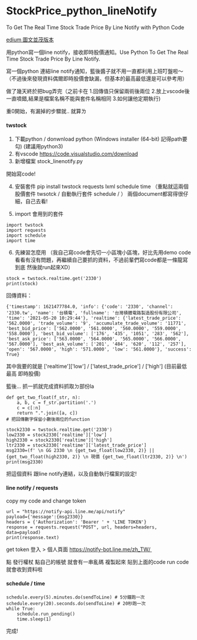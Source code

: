 # StockPrice_python_lineNotify
To Get The Real Time Stock Trade Price By Line Notify with Python Code


<a href="https://molly1024.medium.com/%E7%94%A8python%E5%AF%AB%E4%B8%80%E5%80%8Bline-notify-%E6%8E%A5%E6%94%B6%E5%8D%B3%E6%99%82%E8%82%A1%E5%83%B9%E9%80%9A%E7%9F%A5-use-python-to-get-the-real-time-stock-trade-price-by-line-notify-4d26deec85c4" target="_blank" >edium 圖文並茂版本</a>


用python寫一個line notify，接收即時股價通知。Use Python To Get The Real Time Stock Trade Price By Line Notify.

寫一個python 連結line notify通知，籃後醬子就不用一直都利用上班叮盤啦～
（不過後來發現資料偶爾即時股價會缺漏，但基本的最高最低還是可以參考用）

做了幾天終於把bug弄完（之前卡在 1.回傳值只保留兩術後兩位 2.放上vscode後一直噴錯,結果是檔案名稱不能與套件名稱相同 3.如何讓他定期執行)

重0開始，有漏掉的步驟就.. 就算ㄌ
#### twstock
1. 下載python /  donwnload python  (Windows installer (64-bit) 記得path要勾) (建議用python3)
2. 有vscode https://code.visualstudio.com/download
3. 新增檔案 stock_linenotify.py  

開始寫code!

4. 安裝套件 pip install twstock requests lxml schedule time
（重點就這兩個 股價套件  twsotck / 自動執行套件 schedule / ）
兩個document都寫得很仔細，自己去看!

5. import 會用到的套件

```
import twstock
import requests
import schedule
import time
```

6. 先練習怎麼用 （我自己寫code會先切一小區塊小區塊，好比先用demo code看看有沒有問題，再繼續自己要抓的資料，不過前輩們寫code都是一條龍寫到底 然後就run起來XD）

```
stock = twstock.realtime.get('2330')
print(stock)
```

回傳資料：
```
{'timestamp': 1621477784.0, 'info': {'code': '2330', 'channel': '2330.tw', 'name': '台積電', 'fullname': '台灣積體電路製造股份有限公司', 'time': '2021-05-20 10:29:44'}, 'realtime': {'latest_trade_price': '562.0000', 'trade_volume': '9', 'accumulate_trade_volume': '11771', 'best_bid_price': ['562.0000', '561.0000', '560.0000', '559.0000', '558.0000'], 'best_bid_volume': ['176', '435', '1051', '283', '562'], 'best_ask_price': ['563.0000', '564.0000', '565.0000', '566.0000', '567.0000'], 'best_ask_volume': ['201', '484', '620', '112', '257'], 'open': '567.0000', 'high': '571.0000', 'low': '561.0000'}, 'success': True}
```

其中我要的就是 ['realtime']['low'] / ['latest_trade_price'] / ['high']
(目前最低 最高 即時股價)

籃後... 抓一抓就完成資料抓取ㄉ部份la
```
def get_two_float(f_str, n):
    a, b, c = f_str.partition('.')
    c = c[:n]
    return ".".join([a, c])
# 把回傳數字保留小數後兩位的function

stock2330 = twstock.realtime.get('2330')
low2330 = stock2330['realtime']['low']
high2330 = stock2330['realtime']['high']
ltr2330 = stock2330['realtime']['latest_trade_price']
msg2330=(f' \n GG 2330 \n {get_two_float(low2330, 2)} ||{get_two_float(high2330, 2)} \n 現價 {get_two_float(ltr2330, 2)} \n')
print(msg2330)
```

把這個資料 跟line notify連結，以及自動執行檔案的設定!

#### line notify /  requests
copy my code and change token

```
url = "https://notify-api.line.me/api/notify"
payload={'message':{msg2330}}
headers = {'Authorization': 'Bearer ' + 'LINE TOKEN'}
response = requests.request("POST", url, headers=headers, data=payload)
print(response.text)
```
get token 登入 > 個人頁面
https://notify-bot.line.me/zh_TW/ 

點 發行權杖 點自己的帳號 就會有一串亂碼 複製起來
貼到上面的code
run code 就會收到資料啦



#### schedule / time
```
schedule.every(5).minutes.do(sendToLine) # 5分鐘跑一次schedule.every(20).seconds.do(sendToLine) # 20秒跑一次
while True:
    schedule.run_pending()
    time.sleep(1)
```


完成!





